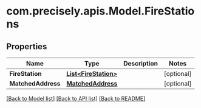 # com.precisely.apis.Model.FireStations
## Properties

Name | Type | Description | Notes
------------ | ------------- | ------------- | -------------
**FireStation** | [**List&lt;FireStation&gt;**](FireStation.md) |  | [optional] 
**MatchedAddress** | [**MatchedAddress**](MatchedAddress.md) |  | [optional] 

[[Back to Model list]](../README.md#documentation-for-models) [[Back to API list]](../README.md#documentation-for-api-endpoints) [[Back to README]](../README.md)

